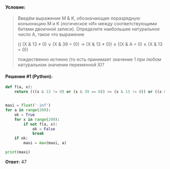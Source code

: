 #### Условие:

> Введём выражение M & K, обозначающее поразрядную конъюнкцию M и K (логическое «И» между соответствующими битами двоичной записи).
>  Определите наибольшее натуральное число A, такое что выражение
>  
> (( (X & 13 ≠ 0) ∨ (X & 39 = 0)) → (X & 13 ≠ 0)) ∨ ((X & A = 0) ∧ (X & 13 = 0))
> 
> тождественно истинно (то есть принимает значение 1 при любом натуральном значении переменной X)?

#### Решение #1 (Python):
```python
def f(a, x):
    return (((x & 13 != 0) or (x & 39 == 0)) <= (x & 13 != 0)) or ((x & a == 0) and (x & 13 == 0))


maxi = float('-inf')
for a in range(200):
    ok = True
    for x in range(200):
        if not f(a, x):
            ok = False
            break
    if ok:
        maxi = max(maxi, a)

print(maxi)
```

**Ответ:** 47
